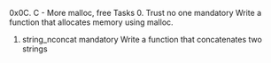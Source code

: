 0x0C. C - More malloc, free
Tasks
0. Trust no one
mandatory
Write a function that allocates memory using malloc.
1. string_nconcat
mandatory
Write a function that concatenates two strings
